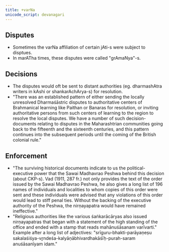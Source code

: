 ```yaml
---
title: +varNa
unicode_script: devanagari
---
```


## Disputes
- Sometimes the varNa affiliation of certain jAti-s were subject to disptues.
- In marATha times, these disputes were called "grAmaNya"-s.

## Decisions
- The disputes would oft be sent to distant authorities (eg. dharmashAtra writers in kAshi or shankarAchArya-s) for resolution.
- "There was an established pattern of either sending the locally unresolved Dharmaśāstric disputes to authoritative centers of Brahmanical learning like Paithan or Banaras for resolution, or inviting authoritative persons from such centers of learning to the region to resolve the local disputes. We have a number of such decision-documents relating to disputes in the Maharashtrian communities going back to the fifteenth and the sixteenth centuries, and this pattern continues into the subsequent periods until the coming of the British colonial rule."

## Enforcement
- "The surviving historical documents indicate to us the political-executive power that the Sawai Madhavrao Peshwa behind this decision (about CKP-s). Vad (1911, 287 fr.) not only provides the text of the order issued by the Sawai Madhavrao Peshwa, he also gives a long list of 196 names of individuals and localities to whom copies of this order were sent and these individuals were advised that any violations of this order would lead to stiff penal ties. Without the backing of the executive authority of the Peshwa, the nirṇayapatra would have remained ineffective."
- "Religious authorities like the various śaṅkarācāryas also issued nirṇayapatras that began with a statement of the high standing of the office and ended with a stamp that reads mahānuśāsanam varīvarti." Example after a long list of adjectives: "srīguru-bhakti-parāyaṇeṣu sakalaśiśya-vr̥ndeśa-kalyāṇābhivardhakāśīḥ-purah-saram anuśāsanīyam idam."

